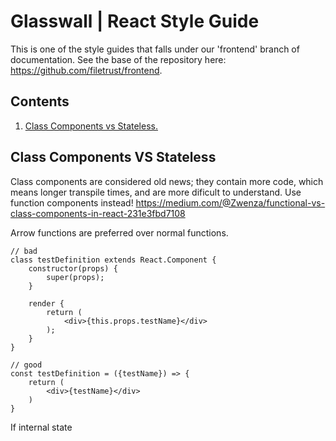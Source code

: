 # Glasswall | React Style Guide

This is one of the style guides that falls under our 'frontend' branch of documentation. See the base of the repository here: https://github.com/filetrust/frontend.

## Contents
1. [Class Components vs Stateless.](#class-components-vs-stateless)

## Class Components VS Stateless
Class components are considered old news; they contain more code, which means longer transpile times, and are more dificult to understand. Use function components instead! https://medium.com/@Zwenza/functional-vs-class-components-in-react-231e3fbd7108

Arrow functions are preferred over normal functions.
```
// bad
class testDefinition extends React.Component {
    constructor(props) {
        super(props);
    }

    render {
        return (
            <div>{this.props.testName}</div>
        );
    }
}

// good
const testDefinition = ({testName}) => {
    return (
        <div>{testName}</div>
    )
}
```

If internal state 

